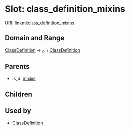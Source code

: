 
# Slot: class_definition_mixins




URI: [linkml:class_definition_mixins](https://w3id.org/linkml/class_definition_mixins)


## Domain and Range

[ClassDefinition](ClassDefinition.md) ->  <sub>0..*</sub>
 [ClassDefinition](ClassDefinition.md)

## Parents

 *  is_a: [mixins](mixins.md)

## Children


## Used by

 * [ClassDefinition](ClassDefinition.md)
